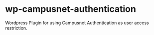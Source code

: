 wp-campusnet-authentication
===========================

Wordpress Plugin for using Campusnet Authentication as user access restriction.
